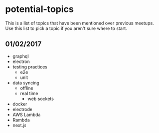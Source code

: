 # potential-topics

This is a list of topics that have been mentioned over previous meetups. Use this list to pick a topic if you aren't sure where to start.

## 01/02/2017

- graphql
- electron
- testing practices
  - e2e
  - unit
- data syncing
  - offline
  - real time
    - web sockets
- docker
- electrode
- AWS Lambda
- Rambda
- next.js
